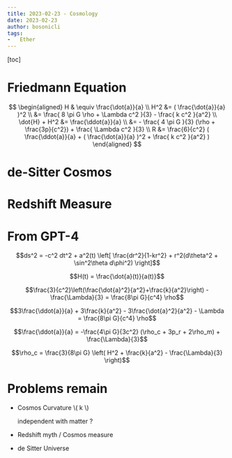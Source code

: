 ```yaml
---
title: 2023-02-23 - Cosmology
date: 2023-02-23
author: bosonicli
tags:
-   Ether
---
```


[toc]

# Friedmann Equation

$$
\begin{aligned}
    H & \equiv \frac{\dot{a}}{a}    \\
    H^2 &= ( \frac{\dot{a}}{a} )^2    \\
    &= \frac{ 8 \pi G \rho + \Lambda c^2 }{3} - \frac{ k c^2 }{a^2}  \\
    \dot{H} + H^2 &= \frac{\ddot{a}}{a} \\
    &= - \frac{ 4 \pi G }{3} (\rho + \frac{3p}{c^2}) + \frac{ \Lambda c^2 }{3}  \\
    R &= \frac{6}{c^2} ( \frac{\ddot{a}}{a} + ( \frac{\dot{a}}{a} )^2 + \frac{ k c^2 }{a^2} )
\end{aligned}
$$

# de-Sitter Cosmos

# Redshift Measure

# From GPT-4

$$ds^2 = -c^2 dt^2 + a^2(t) \left[ \frac{dr^2}{1-kr^2} + r^2(d\theta^2 + \sin^2\theta d\phi^2) \right]$$

$$H(t) = \frac{\dot{a}(t)}{a(t)}$$

$$\frac{3}{c^2}\left(\frac{\dot{a}^2}{a^2}+\frac{k}{a^2}\right) - \frac{\Lambda}{3} = \frac{8\pi G}{c^4} \rho$$

$$3\frac{\ddot{a}}{a} + 3\frac{k}{a^2} - 3\frac{\dot{a}^2}{a^2} - \Lambda = \frac{8\pi G}{c^4} \rho$$

$$\frac{\ddot{a}}{a} = -\frac{4\pi G}{3c^2} (\rho_c + 3p_r + 2\rho_m) + \frac{\Lambda}{3}$$

$$\rho_c = \frac{3}{8\pi G} \left( H^2 + \frac{k}{a^2} - \frac{\Lambda}{3} \right)$$

# Problems remain

+   Cosmos Curvature \\( k \\)

    independent with matter ?

+   Redshift myth / Cosmos measure

+   de Sitter Universe
